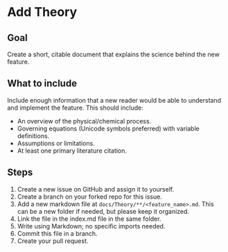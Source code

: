 # Add Theory

## Goal

Create a short, citable document that explains the science behind the new feature.

## What to include

Include enough information that a new reader would be able to understand and implement the feature. This should include:

- An overview of the physical/chemical process.
- Governing equations (Unicode symbols preferred) with variable definitions.
- Assumptions or limitations.
- At least one primary literature citation.

## Steps

1. Create a new issue on GitHub and assign it to yourself.
2. Create a branch on your forked repo for this issue.
3. Add a new markdown file at `docs/Theory/**/<feature_name>.md`. This can be a new folder if needed, but please keep it organized.
4. Link the file in the index.md file in the same folder.
5. Write using Markdown; no specific imports needed.
6. Commit this file in a branch.
7. Create your pull request.
